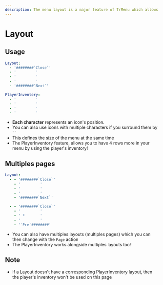 ```yaml
---
description: The menu layout is a major feature of TrMenu which allows you to quicly design menus easily (it looks better with items with a single character).
---
```


# Layout

## Usage

```yaml
Layout:
  - '########`Close`'
  - '         '
  - '         '
  - '         '
  - '########`Next`'

PlayerInventory:
  - '         '
  - '         '
  - '         '
  - '         '
```

* **Each character** represents an icon's position.
* You can also use icons with multiple characters if you surround them by \` `
* This defines the size of the menu at the same time
* The PlayerInventory feature, allows you to have 4 rows more in your menu by using the player's inventory!

## Multiples pages

```yaml
Layout:
  - - '########`Close`'
    - '         '
    - '         '
    - '         '
    - '########`Next`'

  - - '########`Close`'
    - '         '
    - ' *       '
    - '         '
    - '`Pre`########'
```

* You can also have multiples layouts (multiples pages) which you can then change with the `Page` action
* The PlayerInventory works alongside multiples layouts too!

## Note

* If a Layout doesn't have a corresponding PlayerInventory layout, then the player's inventory won't be used on this page  
